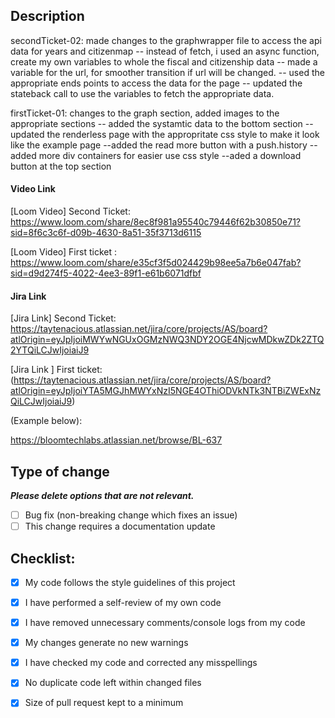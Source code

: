 ## Description
secondTicket-02: made changes to the graphwrapper file to access the api data for years and citizenmap 
-- instead of fetch, i used an async function, create my own variables to whole the fiscal and citizenship data
-- made a variable for the url, for smoother transition if url will be changed. 
-- used the appropriate ends points to access the data for the page 
-- updated the stateback call to use the variables to fetch the appropriate data. 



firstTicket-01: changes to the graph section, added images to the appropriate sections 
-- added the systamtic data to the bottom section -- updated the renderless page with the 
appropritate css style to make it look like the example page 
--added the read more button with a push.history 
-- added more div containers for easier use css style 
--aded a download button at the top section 

#### Video Link

[Loom Video] Second Ticket: https://www.loom.com/share/8ec8f981a95540c79446f62b30850e71?sid=8f6c3c6f-d09b-4630-8a51-35f3713d6115

[Loom Video] First ticket : https://www.loom.com/share/e35cf3f5d024429b98ee5a7b6e047fab?sid=d9d274f5-4022-4ee3-89f1-e61b6071dfbf

#### Jira Link

[Jira Link] Second Ticket: https://taytenacious.atlassian.net/jira/core/projects/AS/board?atlOrigin=eyJpIjoiMWYwNGUxOGMzNWQ3NDY2OGE4NjcwMDkwZDk2ZTQ2YTQiLCJwIjoiaiJ9
 
[Jira Link ] First ticket:  (https://taytenacious.atlassian.net/jira/core/projects/AS/board?atlOrigin=eyJpIjoiYTA5MGJhMWYxNzI5NGE4OThiODVkNTk3NTBiZWExNzQiLCJwIjoiaiJ9)

(Example below):

https://bloomtechlabs.atlassian.net/browse/BL-637

## Type of change

___Please delete options that are not relevant.___

- [ ] Bug fix (non-breaking change which fixes an issue)
- [ ] This change requires a documentation update

## Checklist:

- [x] My code follows the style guidelines of this project
- [x] I have performed a self-review of my own code
- [x] I have removed unnecessary comments/console logs from my code
- [x] My changes generate no new warnings
- [x] I have checked my code and corrected any misspellings
- [x] No duplicate code left within changed files
- [x] Size of pull request kept to a minimum

